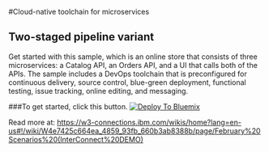 #Cloud-native toolchain for microservices
## Two-staged pipeline variant

Get started with this sample, which is an online store that consists of three microservices: a Catalog API, an Orders API, and a UI that calls both of the APIs. The sample includes a DevOps toolchain that is preconfigured for continuous delivery, source control, blue-green deployment, functional testing, issue tracking, online editing, and messaging. 

###To get started, click this button.
[![Deploy To Bluemix](https://bluemix.net/deploy/button.png)](https://daily-console.stage1.ng.bluemix.net/develop/setup/deploy/?repository=https%3A//github.com/hmagph/otc-onlinestore-standard-2-stages)

Read more at: https://w3-connections.ibm.com/wikis/home?lang=en-us#!/wiki/W4e7425c664ea_4859_93fb_660b3ab8388b/page/February%20Scenarios%20(InterConnect%20DEMO)
